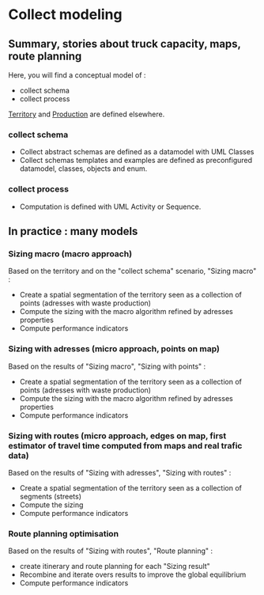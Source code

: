 # Collect modeling

## Summary, stories about truck capacity, maps, route planning 
Here, you will find a conceptual model of :
* collect schema
* collect process

[Territory](./territory.md) and [Production](./production/md) are defined elsewhere.

### collect schema
* Collect abstract schemas are defined as a datamodel with UML Classes
* Collect schemas templates and examples are defined as preconfigured datamodel, classes, objects and enum.

### collect process
* Computation is defined with UML Activity or Sequence.

## In practice : many models
### Sizing macro (macro approach)
Based on the territory and on the "collect schema" scenario, "Sizing macro" :
* Create a spatial segmentation of the territory seen as a collection of points (adresses with waste production)
* Compute the sizing with the macro algorithm refined by adresses properties
* Compute performance indicators

### Sizing with adresses (micro approach, points on map)
Based on the results of "Sizing macro", "Sizing with points" :
* Create a spatial segmentation of the territory seen as a collection of points (adresses with waste production)
* Compute the sizing with the macro algorithm refined by adresses properties
* Compute performance indicators

### Sizing with routes (micro approach, edges on map, first estimator of travel time computed from maps and real trafic data)
Based on the results of "Sizing with adresses", "Sizing with routes" :
* Create a spatial segmentation of the territory seen as a collection of segments (streets)
* Compute the sizing
* Compute performance indicators

### Route planning optimisation
Based on the results of "Sizing with routes", "Route planning" :
* create itinerary and route planning for each "Sizing result"
* Recombine and iterate overs results to improve the global equilibrium
* Compute performance indicators
